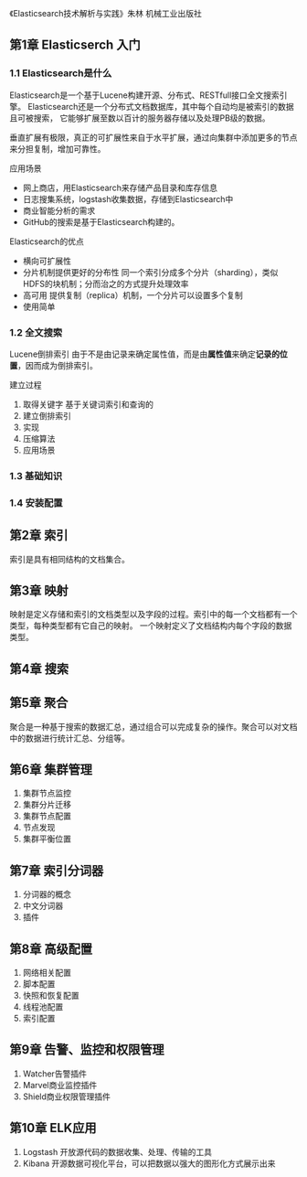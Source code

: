 《Elasticsearch技术解析与实践》朱林 机械工业出版社

## 第1章 Elasticserch 入门

### 1.1 Elasticsearch是什么
Elasticsearch是一个基于Lucene构建开源、分布式、RESTfull接口全文搜索引擎。
Elasticsearch还是一个分布式文档数据库，其中每个自动均是被索引的数据且可被搜索，
它能够扩展至数以百计的服务器存储以及处理PB级的数据。

垂直扩展有极限，真正的可扩展性来自于水平扩展，通过向集群中添加更多的节点来分担复制，增加可靠性。

应用场景
- 网上商店，用Elasticsearch来存储产品目录和库存信息
- 日志搜集系统，logstash收集数据，存储到Elasticsearch中
- 商业智能分析的需求
- GitHub的搜索是基于Elasticsearch构建的。

Elasticsearch的优点
- 横向可扩展性
- 分片机制提供更好的分布性 同一个索引分成多个分片（sharding），类似HDFS的块机制；分而治之的方式提升处理效率
- 高可用 提供复制（replica）机制，一个分片可以设置多个复制
- 使用简单

### 1.2 全文搜索
Lucene倒排索引 由于不是由记录来确定属性值，而是由**属性值**来确定**记录的位置**，因而成为倒排索引。

建立过程
1. 取得关键字 基于关键词索引和查询的
2. 建立倒排索引
3. 实现
4. 压缩算法
5. 应用场景

### 1.3 基础知识

### 1.4 安装配置

## 第2章 索引
索引是具有相同结构的文档集合。
## 第3章 映射
映射是定义存储和索引的文档类型以及字段的过程。索引中的每一个文档都有一个类型，每种类型都有它自己的映射。
一个映射定义了文档结构内每个字段的数据类型。
## 第4章 搜索

## 第5章 聚合
聚合是一种基于搜索的数据汇总，通过组合可以完成复杂的操作。聚合可以对文档中的数据进行统计汇总、分组等。

## 第6章 集群管理
1. 集群节点监控
2. 集群分片迁移
3. 集群节点配置
4. 节点发现
5. 集群平衡位置

## 第7章 索引分词器
1. 分词器的概念
2. 中文分词器
3. 插件

## 第8章 高级配置
1. 网络相关配置
2. 脚本配置
3. 快照和恢复配置
4. 线程池配置
5. 索引配置

## 第9章 告警、监控和权限管理
1. Watcher告警插件
2. Marvel商业监控插件
3. Shield商业权限管理插件

## 第10章 ELK应用
1. Logstash 开放源代码的数据收集、处理、传输的工具
2. Kibana 开源数据可视化平台，可以把数据以强大的图形化方式展示出来
